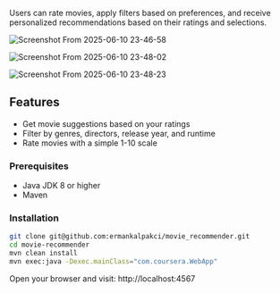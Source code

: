 Users can rate movies, apply filters based on preferences, and receive personalized recommendations based on their ratings and selections.

![Screenshot From 2025-06-10 23-46-58](https://github.com/user-attachments/assets/2da9eecc-02bb-47e8-b9cb-c5e7b3fd50a1)

![Screenshot From 2025-06-10 23-48-02](https://github.com/user-attachments/assets/a868fcfc-9db2-4a60-b69d-5f5f0e9fab5a)

![Screenshot From 2025-06-10 23-48-23](https://github.com/user-attachments/assets/bed19fc1-a2ed-4fd6-abb6-fec2b325188c)

## Features
- Get movie suggestions based on your ratings
- Filter by genres, directors, release year, and runtime
- Rate movies with a simple 1-10 scale

### Prerequisites
- Java JDK 8 or higher
- Maven

### Installation
```bash
git clone git@github.com:ermankalpakci/movie_recommender.git
cd movie-recommender
mvn clean install
mvn exec:java -Dexec.mainClass="com.coursera.WebApp"
```
Open your browser and visit:
http://localhost:4567

